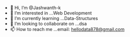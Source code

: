 - 👋 Hi, I’m @Jashwanth-k
- 👀 I’m interested in ...Web Development
- 🌱 I’m currently learning ...Data-Structures
- 💞️ I’m looking to collaborate on ...dsa
- 📫 How to reach me ...email: hellodata878@gmail.com

<!---
Jashwanth-k/Jashwanth-k is a ✨ special ✨ repository because its `README.md` (this file) appears on your GitHub profile.
You can click the Preview link to take a look at your changes.
--->
